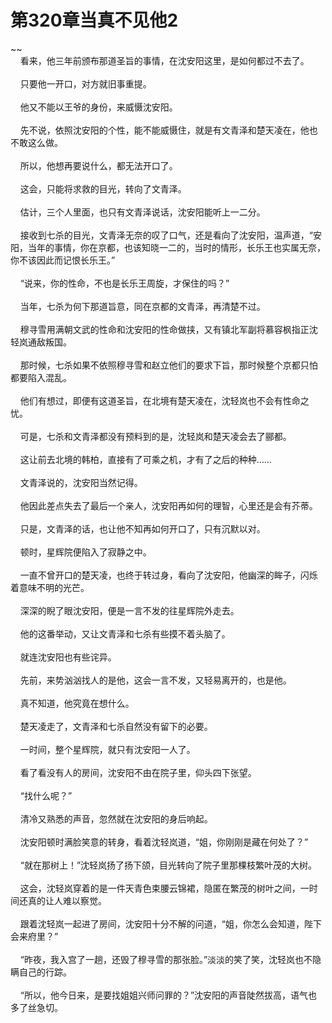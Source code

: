 # 第320章当真不见他2
~~<br>&nbsp;&nbsp;&nbsp;&nbsp;看来，他三年前颁布那道圣旨的事情，在沈安阳这里，是如何都过不去了。<br><br>&nbsp;&nbsp;&nbsp;&nbsp;只要他一开口，对方就旧事重提。<br><br>&nbsp;&nbsp;&nbsp;&nbsp;他又不能以王爷的身份，来威慑沈安阳。<br><br>&nbsp;&nbsp;&nbsp;&nbsp;先不说，依照沈安阳的个性，能不能威慑住，就是有文青泽和楚天凌在，他也不敢这么做。<br><br>&nbsp;&nbsp;&nbsp;&nbsp;所以，他想再要说什么，都无法开口了。<br><br>&nbsp;&nbsp;&nbsp;&nbsp;这会，只能将求救的目光，转向了文青泽。<br><br>&nbsp;&nbsp;&nbsp;&nbsp;估计，三个人里面，也只有文青泽说话，沈安阳能听上一二分。<br><br>&nbsp;&nbsp;&nbsp;&nbsp;接收到七杀的目光，文青泽无奈的叹了口气，还是看向了沈安阳，温声道，“安阳，当年的事情，你在京都，也该知晓一二的，当时的情形，长乐王也实属无奈，你不该因此而记恨长乐王。”<br><br>&nbsp;&nbsp;&nbsp;&nbsp;“说来，你的性命，不也是长乐王周旋，才保住的吗？”<br><br>&nbsp;&nbsp;&nbsp;&nbsp;当年，七杀为何下那道旨意，同在京都的文青泽，再清楚不过。<br><br>&nbsp;&nbsp;&nbsp;&nbsp;穆寻雪用满朝文武的性命和沈安阳的性命做挟，又有镇北军副将慕容枫指正沈轻岚通敌叛国。<br><br>&nbsp;&nbsp;&nbsp;&nbsp;那时候，七杀如果不依照穆寻雪和赵立他们的要求下旨，那时候整个京都只怕都要陷入混乱。<br><br>&nbsp;&nbsp;&nbsp;&nbsp;他们有想过，即便有这道圣旨，在北境有楚天凌在，沈轻岚也不会有性命之忧。<br><br>&nbsp;&nbsp;&nbsp;&nbsp;可是，七杀和文青泽都没有预料到的是，沈轻岚和楚天凌会去了郦都。<br><br>&nbsp;&nbsp;&nbsp;&nbsp;这让前去北境的韩柏，直接有了可乘之机，才有了之后的种种……<br><br>&nbsp;&nbsp;&nbsp;&nbsp;文青泽说的，沈安阳当然记得。<br><br>&nbsp;&nbsp;&nbsp;&nbsp;他因此差点失去了最后一个亲人，沈安阳再如何的理智，心里还是会有芥蒂。<br><br>&nbsp;&nbsp;&nbsp;&nbsp;只是，文青泽的话，也让他不知再如何开口了，只有沉默以对。<br><br>&nbsp;&nbsp;&nbsp;&nbsp;顿时，星辉院便陷入了寂静之中。<br><br>&nbsp;&nbsp;&nbsp;&nbsp;一直不曾开口的楚天凌，也终于转过身，看向了沈安阳，他幽深的眸子，闪烁着意味不明的光芒。<br><br>&nbsp;&nbsp;&nbsp;&nbsp;深深的睨了眼沈安阳，便是一言不发的往星辉院外走去。<br><br>&nbsp;&nbsp;&nbsp;&nbsp;他的这番举动，又让文青泽和七杀有些摸不着头脑了。<br><br>&nbsp;&nbsp;&nbsp;&nbsp;就连沈安阳也有些诧异。<br><br>&nbsp;&nbsp;&nbsp;&nbsp;先前，来势汹汹找人的是他，这会一言不发，又轻易离开的，也是他。<br><br>&nbsp;&nbsp;&nbsp;&nbsp;真不知道，他究竟在想什么。<br><br>&nbsp;&nbsp;&nbsp;&nbsp;楚天凌走了，文青泽和七杀自然没有留下的必要。<br><br>&nbsp;&nbsp;&nbsp;&nbsp;一时间，整个星辉院，就只有沈安阳一人了。<br><br>&nbsp;&nbsp;&nbsp;&nbsp;看了看没有人的房间，沈安阳不由在院子里，仰头四下张望。<br><br>&nbsp;&nbsp;&nbsp;&nbsp;“找什么呢？”<br><br>&nbsp;&nbsp;&nbsp;&nbsp;清冷又熟悉的声音，忽然就在沈安阳的身后响起。<br><br>&nbsp;&nbsp;&nbsp;&nbsp;沈安阳顿时满脸笑意的转身，看着沈轻岚道，“姐，你刚刚是藏在何处了？”<br><br>&nbsp;&nbsp;&nbsp;&nbsp;“就在那树上！”沈轻岚扬了扬下颌，目光转向了院子里那棵枝繁叶茂的大树。<br><br>&nbsp;&nbsp;&nbsp;&nbsp;这会，沈轻岚穿着的是一件天青色束腰云锦裙，隐匿在繁茂的树叶之间，一时间还真的让人难以察觉。<br><br>&nbsp;&nbsp;&nbsp;&nbsp;跟着沈轻岚一起进了房间，沈安阳十分不解的问道，“姐，你怎么会知道，陛下会来府里？”<br><br>&nbsp;&nbsp;&nbsp;&nbsp;“昨夜，我入宫了一趟，还毁了穆寻雪的那张脸。”淡淡的笑了笑，沈轻岚也不隐瞒自己的行踪。<br><br>&nbsp;&nbsp;&nbsp;&nbsp;“所以，他今日来，是要找姐姐兴师问罪的？”沈安阳的声音陡然拔高，语气也多了丝急切。<br><br>
                    

<script>_fwqdsqadxfw()</script>
<div><script>_dfwf1dw();</script></div>
<div><script>_dfwf1agdw();</script></div>
                